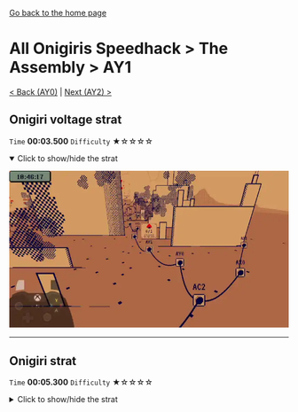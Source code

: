 [Go back to the home page](https://github.com/Doublevil/scbspeedrun)

# All Onigiris Speedhack > The Assembly > AY1

[< Back (AY0)](https://github.com/Doublevil/scbspeedrun/blob/main/levels/arb_sh/A/AY0.md) | [Next (AY2) >](https://github.com/Doublevil/scbspeedrun/blob/main/levels/arb_sh/A/AY2.md)

## Onigiri voltage strat

`Time` **00:03.500** `Difficulty` ★☆☆☆☆
<details open>
  <summary>Click to show/hide the strat</summary>

  [![Strat animation](https://github.com/Doublevil/scbspeedrun/blob/main/media/levels/A/AY1_OnigiriVoltage.webp)](https://github.com/Doublevil/scbspeedrun/blob/main/media/levels/A/AY1_OnigiriVoltage.mp4?raw=true)
</details>

---
## Onigiri strat

`Time` **00:05.300** `Difficulty` ★☆☆☆☆
<details>
  <summary>Click to show/hide the strat</summary>

  [![Strat animation](https://github.com/Doublevil/scbspeedrun/blob/main/media/levels/A/AY1_Onigiri.webp)](https://github.com/Doublevil/scbspeedrun/blob/main/media/levels/A/AY1_Onigiri.mp4?raw=true)

  **Notes**
  - Be careful not to accidentally grab the exit plug. You have to be close enough to grab the ceiling wall block, but far enough that your cable cannot reach the exit plug.
</details>

